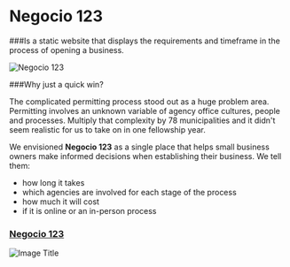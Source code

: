 # **Negocio 123**
###Is a static website that displays the requirements and timeframe in the process of opening a business.

![Negocio 123](https://dl.dropboxusercontent.com/u/7894148/Chronicles/Slides_Negocio_Venn_Fit.png)

###Why just a quick win?

The complicated permitting process stood out as a huge problem area. Permitting involves an unknown variable of agency office cultures, people and processes. Multiply that complexity by 78 municipalities and it didn't seem realistic for us to take on in one fellowship year.

We envisioned **Negocio 123** as a single place that helps small business owners make informed decisions when establishing their business. We tell them:
* how long it takes
* which agencies are involved for each stage of the process
* how much it will cost
* if it is online or an in-person process

### [Negocio 123](http://negocio123.herokuapp.com/)


![Image Title](https://dl.dropboxusercontent.com/u/7894148/Chronicles/serve.png)


